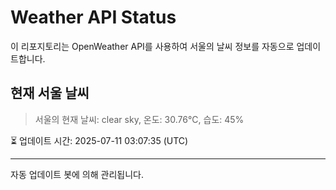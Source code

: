 
# Weather API Status

이 리포지토리는 OpenWeather API를 사용하여 서울의 날씨 정보를 자동으로 업데이트합니다.

## 현재 서울 날씨
> 서울의 현재 날씨: clear sky, 온도: 30.76°C, 습도: 45%

⏳ 업데이트 시간: 2025-07-11 03:07:35 (UTC)

---
자동 업데이트 봇에 의해 관리됩니다.
